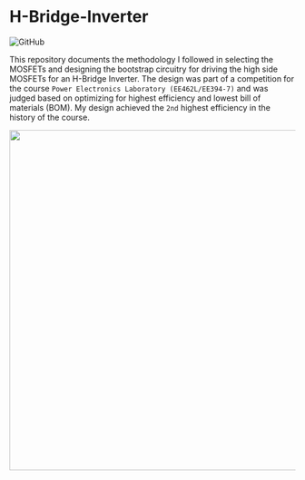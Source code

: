 # H-Bridge-Inverter
![GitHub](https://img.shields.io/github/license/1sand0s/H-Bridge-Inverter)

This repository documents the methodology I followed in selecting the MOSFETs and designing the bootstrap circuitry for driving the high side MOSFETs for an H-Bridge Inverter. 
The design was part of a competition for the course `Power Electronics Laboratory (EE462L/EE394-7)` and was judged based on optimizing for highest efficiency and lowest 
bill of materials (BOM). My design achieved the `2nd` highest efficiency in the history of the course. 

<img src="/HBridgeInverter.png" width="800" height="600" />

